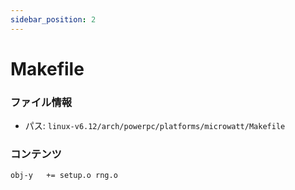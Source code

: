 ```yaml
---
sidebar_position: 2
---
```

# Makefile

### ファイル情報

- パス: `linux-v6.12/arch/powerpc/platforms/microwatt/Makefile`

### コンテンツ

```txt
obj-y	+= setup.o rng.o

```
